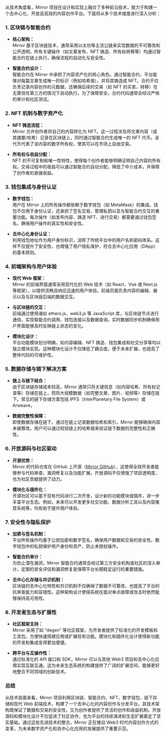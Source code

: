 从技术角度看，Mirror 项目在设计和实现上融合了多种前沿技术，致力于构建一个去中心化、开放且高效的内容创作平台。下面将从多个技术维度进行深入分析：

### 1. 区块链与智能合约

- **核心架构：**  
  Mirror 基于区块链技术，通常采用以太坊等主流公链来实现数据的不可篡改和公开透明。所有关键操作（如文章发布、NFT 铸造、所有权转移等）均通过智能合约在链上执行，确保流程的自动化与安全性。

- **智能合约设计：**  
  智能合约在 Mirror 中承担了内容资产化的核心角色。通过智能合约，平台能够对每篇文章生成唯一的标识（例如哈希值），并将其铸造成 NFT。合约不仅负责记录内容创作的元数据，还确保后续的交易（如 NFT 的买卖、转移）在无需信任第三方的情况下自动执行。为了保障安全，合约代码通常会经过严格的审计和社区测试。


### 2. NFT 机制与数字资产化

- **NFT 铸造流程：**  
  Mirror 允许创作者将自己的内容转化为 NFT。这一过程涉及将文章内容（或其摘要/哈希）记录在区块链上，同时通过智能合约生成唯一的 NFT 代币。该代币代表了该内容的数字所有权，使其可以在市场上自由交易。

- **所有权与收益分配：**  
  NFT 的不可复制和唯一性特性，使得每个创作者能够明确证明自己内容的所有权。交易过程中的收益可以通过智能合约自动分配，降低了中介成本，并保障了创作者的直接收益。


### 3. 钱包集成与身份认证

- **数字钱包：**  
  用户在 Mirror 上的所有操作都依赖于数字钱包（如 MetaMask）的集成。钱包不仅用于身份认证，还承担了签名交易、管理私钥以及与智能合约交互的重要功能。每次操作（如发布内容、铸造 NFT、进行交易）都需要通过钱包签名，确保用户操作的真实性和安全性。

- **去中心化身份认证：**  
  利用钱包地址作为用户身份标识，消除了传统平台中的用户名和密码体系。这样不仅提升了安全性，也增强了用户隐私保护，符合去中心化应用（DApp）的基本原则。


### 4. 前端架构与用户体验

- **现代 Web 框架：**  
  Mirror 的前端界面通常采用现代化的 Web 技术（如 React、Vue 或 Next.js 等框架），以提供流畅且响应迅速的用户体验。前端页面负责内容的编辑、展示以及与区块链后端的数据交互。

- **与区块链的交互：**  
  前端通过使用诸如 ethers.js、web3.js 等 JavaScript 库，与区块链节点进行通信，实现智能合约调用、钱包连接以及数据查询。实时数据同步机制确保用户界面能够及时反映链上状态的变化。

- **模块化设计：**  
  平台功能模块划分明确，如内容编辑、NFT 铸造、钱包集成和社交分享等均以独立模块实现。这种模块化设计不仅降低了耦合度，便于未来扩展，也提高了整体代码的可维护性。


### 5. 数据存储与链下解决方案

- **链上与链下结合：**  
  由于区块链存储成本较高，Mirror 通常只将关键信息（如内容哈希、所有权记录等）存储在链上，而将大规模数据（如完整文章、图片、视频等）存储在链下。常见的链下存储方案包括 IPFS（InterPlanetary File System）或 Arweave。

- **数据完整性保障：**  
  即使数据存储在链下，通过在链上记录数据哈希和索引，Mirror 能够确保内容未被篡改。用户可以通过校验链上的哈希值来验证链下数据的完整性和正确性。


### 6. 开放源码与社区驱动

- **开源优势：**  
  Mirror 的代码仓库在 GitHub 上开源（[Mirror GitHub](https://github.com/mirror-xyz)），这使得全球开发者能够参与代码审查、漏洞修复以及功能扩展。开放源码不仅增强了项目透明度，也为社区贡献提供了动力。

- **模块化与插件化：**  
  开源社区可以基于现有代码进行二次开发，设计新的功能模块或插件，进一步丰富平台生态。例如，未来可以开发更多社交功能、数据分析工具以及内容推荐系统等，均有助于提升用户体验。


### 7. 安全性与隐私保护

- **加密与签名机制：**  
  平台所有操作均基于公钥加密和数字签名，确保用户数据和交易的安全性。数字钱包中的私钥保护用户身份和资产，防止未授权操作。

- **智能合约审计：**  
  为防止潜在漏洞，Mirror 智能合约通常会经过第三方安全机构或社区的深入审计。定期的安全评估和漏洞修复是保障平台长期稳定运行的重要措施。

- **去中心化存储与共识机制：**  
  区块链的去中心化特性和共识机制不仅确保了数据不可篡改，也提高了平台的抗审查能力和容错性。这种架构设计使得系统在面对单点故障或攻击时依然能够保持高可用性。


### 8. 开发者生态与扩展性

- **社区框架支持：**  
  Mirror 采用了如 “degen” 等社区框架，为开发者提供了标准化的开发模板和工具包，方便快速搭建应用或扩展现有功能。模块化和插件化设计使得新功能的开发和集成变得更加便捷。

- **跨平台与互操作性：**  
  通过标准化的 API 接口和 SDK，Mirror 可以与其他 Web3 项目和去中心化应用实现互联互通。这为未来生态系统的构建提供了广阔的扩展空间，能够更好地整合不同领域的创新技术。


### 总结

从技术层面来看，Mirror 项目利用区块链、智能合约、NFT、数字钱包、链下存储和现代 Web 前端技术，构建了一个去中心化的内容创作与分发平台。其技术架构既保证了数据和交易的安全性，又为创作者提供了灵活的创作和收益机制。开放源码和模块化设计不仅促进了社区协作，也为平台的持续演进和生态扩展奠定了坚实基础。通过这些先进技术的整合，Mirror 正在推动 Web3 时代内容创作方式的变革，为未来数字资产化和去中心化应用的发展提供了重要示范。